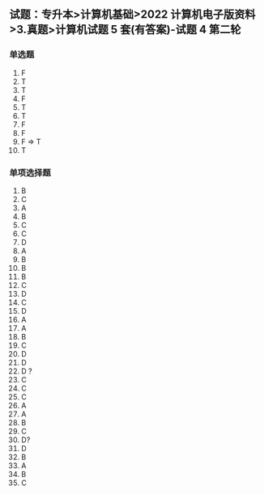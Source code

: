 ## 试题：专升本>计算机基础>2022 计算机电子版资料>3.真题>计算机试题 5 套(有答案)-试题 4 第二轮

### 单选题

1. F
2. T
3. T
4. F
5. T
6. T
7. F
8. F
9. F => T
10. T

### 单项选择题

1. B
2. C
3. A
4. B
5. C
6. C
7. D
8. A
9. B
10. B
11. B
12. C
13. D
14. C
15. D
16. A
17. A
18. B
19. C
20. D
21. D
22. D ?
23. C
24. C
25. C
26. A
27. A
28. B
29. C
30. D?
31. D
32. B
33. A
34. B
35. C
